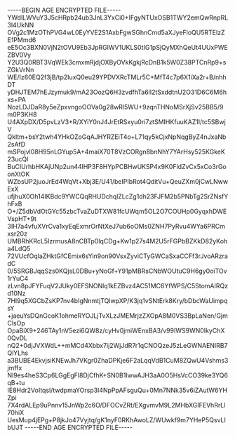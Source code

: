 -----BEGIN AGE ENCRYPTED FILE-----
YWdlLWVuY3J5cHRpb24ub3JnL3YxCi0+IFgyNTUxOSB1TWY2emQwRnpRL3l4UkNN
OVg2c1MzOThPVG4wL0EyYVE2S1AxbFgwSGhnCmd5aXJyeFloQU5RTElzZE1PMmd6
eE5Oc3BXN0VjN2tOVU9Eb3JpRGlWV1UKLS0tIG1pSjQyMXhQeUt4UUxPWEZBV0Vy
Y2U3Q0RBT3VqWEk3cmxmRjdjOXByOVkKgkjRcDnB1k5W0Z38PTCnRp9+sZGkVrNn
WE/Iz60EQ2f3jB/tp2IuxQ0eu29YPDVXRcTMLr5C+MfT4c7p6X1iXa2r+B/nhhDT
yDHJTEM7hEJzymuk9/mA23OozQ6H3zvdfhTa6lI2tSxddtnU2O31D6C6M6hxs+PA
NozLDJDaR8y5eZpxvngoOOVa0g28wRl5WU+9zqnTHNoMSrXjSv25BB5/9m0P3KH8
U4AXpDX/D5pvLzV3+R/XYiY0nJ4JrEtRSxyu0ri7ztSMIHKfuuKAZ1l/tc5SBwjV
Qkltm+bsY2twh4YHkOZoGqAJHYRZEiT4o+L71qy5kCjxNpNqgByZ4nJxaNb2sAfD
mSPojvl08H95nLGYup5A+4maiX70T8VzCORgn8bnNhY7YArHsy525KGkeK23ucQl
BuCIUrhbHKAjUNp2un44lHP3F8HYpPCBHwUKSP4x9K0FldZvCx5xCo3rGoonXtOK
WZbsUP2juoJrEd4WqVt+Xbj3E/U41/beIPIbRot4QditVu+QeuZXm0jCwLNwwExX
ufjhuX0Oh14IKBdc9YWCQqRHUDchqlZLcZg1dh23FJFM2b5PNbTg2SrZNsfYhFxB
O+/Z5dbVdOtGYc55zbcTvaZuDTXW81fcUWqm5OL2O7COUHp0GyqxhDWEVspHT+9t
3IH7a4vfuXVrCva1xyEqExmrOrNtXeJ7ub6oOMs0ZNH7PyRvu4WYa6PRCmxsr20z
UMBRhKRcL5IzrmusA8nCBTp0lqCDg+Kw1p27s4M2U5rFGPbBZKkD82yKoha4LdQ5
72VUcfOqlaZHktGfCEmix6sYin9on90VsxZyviCTyGWCaSxaCCFf3rJvoARzradC
0/5SRGBJqqSzs0KQjsL0DBu+yNoGf+Y91pMBRsCNbWOUtuC9H6gy0oiTOv1rYuC4
zLvn8pJFYFuqV2JUky0EFSNONlq1kEZBvz4AC51MC6YfWPS/C5StomAIRQzd10Nz
7Hl9q5XGCbZsKP7nv4bIgNnmtjTQlwpXP/K3jq1vSNtErk8Kry/bDbcWaUimpqsY
+jaeuYsDQnGcoK1ohmeRYOJLjTvXLzJMEMrjzZXOpA8M0VS3BpLaNen/GjmClsOp
OpaBiX9+246TAy1nV5ezi6QW8z/cyHv0jmiWEnxBA3/v99IWS9WN0IkyChX0QvDL
nQ2+0djJVXWdL++mMCd4Xbbx7ij2WjJdR7r1qCNOQzeJ5zLeGWNAENIRB7QlYLhs
a3BUBE4EkvjsiKNEwJh7VKgr0ZhaDPKje6F2aLqqVdB1CuM8ZQwU4Vshms3jmffx
Nl9es4heS3Cp6LGgEgFl8DjCfhK+SN0B1IwwAJH3aA0O5HsVcCO39ke3YQ6qB+tu
IE8Hdr2VoItqsl/twdpmaYOrsp3I4NpPpAFsguQu+0Mn7NNk35v6iZAutW6YHZpi
7X4rdALEp9uPnnv15JnWp2c6O/DFOCvZRt/EXgvmvM9L2MHbXGIFEVhRrLl70hiX
UesMup4jEPg+P8jkJo47Vyjtq/gK1nyF0RKhAwoLZ/WUwkf9m7YHeP5QsvLIbUJT
-----END AGE ENCRYPTED FILE-----
